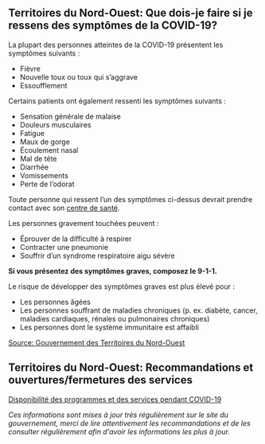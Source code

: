 ## Territoires du Nord-Ouest: Que dois-je faire si je ressens des symptômes de la COVID-19?

La plupart des personnes atteintes de la COVID-19 présentent les symptômes suivants :

- Fièvre
- Nouvelle toux ou toux qui s’aggrave
- Essoufflement

Certains patients ont également ressenti les symptômes suivants :

- Sensation générale de malaise
- Douleurs musculaires
- Fatigue
- Maux de gorge
- Écoulement nasal
- Mal de tête
- Diarrhée
- Vomissements
- Perte de l’odorat

Toute personne qui ressent l’un des symptômes ci-dessus devrait prendre contact avec son [centre de santé](https://www.hss.gov.nt.ca/fr/h%C3%B4pitaux-et-centres-de-sant%C3%A9).

Les personnes gravement touchées peuvent :

- Éprouver de la difficulté à respirer
- Contracter une pneumonie
- Souffrir d’un syndrome respiratoire aigu sévère

**Si vous présentez des symptômes graves, composez le 9-1-1.**

Le risque de développer des symptômes graves est plus élevé pour :

- Les personnes âgées
- Les personnes souffrant de maladies chroniques (p. ex. diabète, cancer, maladies cardiaques, rénales ou pulmonaires chroniques)
- Les personnes dont le système immunitaire est affaibli

[Source: Gouvernement des Territoires du Nord-Ouest](https://www.gov.nt.ca/covid-19/fr/services/%C3%A0-propos-de-la-covid-19/sympt%C3%B4mes-de-la-covid-19)

## Territoires du Nord-Ouest: Recommandations et ouvertures/fermetures des services

[Disponibilité des programmes et des services pendant COVID-19](https://www.gov.nt.ca/covid-19/fr/services/disponibilit%C3%A9-des-programmes-et-des-services-du-gtno)

*Ces informations sont mises à jour très régulièrement sur le site du gouvernement, merci de lire attentivement les recommandations et de les consulter régulièrement afin d'avoir les informations les plus à jour.*
